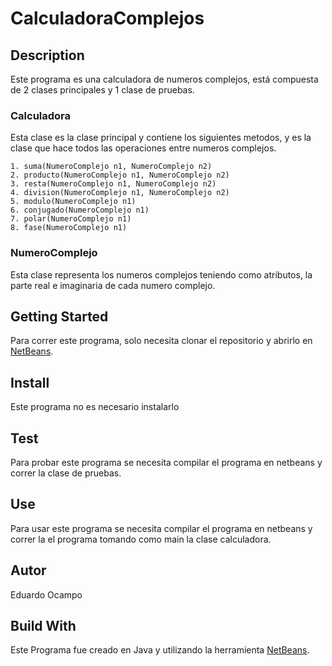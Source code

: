 ﻿# CalculadoraComplejos

## Description
Este programa es una calculadora de numeros complejos, está compuesta de 2 clases principales y 1 clase de pruebas.

### Calculadora
Esta clase es la clase principal y contiene los siguientes metodos, y es la clase que hace todos las operaciones entre numeros complejos.

	1. suma(NumeroComplejo n1, NumeroComplejo n2)
	2. producto(NumeroComplejo n1, NumeroComplejo n2)
	3. resta(NumeroComplejo n1, NumeroComplejo n2)
	4. division(NumeroComplejo n1, NumeroComplejo n2)
	5. modulo(NumeroComplejo n1)
	6. conjugado(NumeroComplejo n1)
	7. polar(NumeroComplejo n1)
	8. fase(NumeroComplejo n1)
	
### NumeroComplejo
Esta clase representa los numeros complejos teniendo como atributos, la parte real e imaginaria de cada numero complejo.

## Getting Started
Para correr este programa, solo necesita clonar el repositorio y abrirlo en [NetBeans](https://netbeans.org/).

## Install
Este programa no es necesario instalarlo

## Test
Para probar este programa se necesita compilar el programa en netbeans y correr la clase de pruebas.

## Use
Para usar este programa se necesita compilar el programa en netbeans y correr la el programa tomando como main la clase calculadora.

## Autor
Eduardo Ocampo

## Build With
Este Programa fue creado en Java y utilizando la herramienta [NetBeans](https://netbeans.org/).

